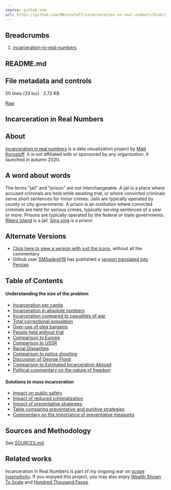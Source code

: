 ```yaml
---
source: github.com
url: https://github.com/MKorostoff/incarceration-in-real-numbers/blob/master/README.md
---
```


## Breadcrumbs

1.  [incarceration-in-real-numbers](https://github.com/MKorostoff/incarceration-in-real-numbers/tree/master)

## README.md

## File metadata and controls

50 lines (33 loc) · 3.72 KB

[Raw](https://github.com/MKorostoff/incarceration-in-real-numbers/raw/master/README.md)

## Incarceration in Real Numbers

## About

[Incarceration in real numbers](https://mkorostoff.github.io/incarceration-in-real-numbers) is a data visualization project by [Matt Korostoff](https://mkorostoff.github.io/). It is not affiliated with or sponsored by any organization. It launched in autumn 2020.

## A word about words

The terms "jail" and "prison" are not interchangeable. A jail is a place where accused criminals are held while awaiting trial, or where convicted criminals serve short sentences for minor crimes. Jails are typically operated by county or city governments. A prison is an institution where convicted criminals are held for serious crimes, typically serving sentences of a year or more. Prisons are typically operated by the federal or state governments. [Rikers Island](https://en.wikipedia.org/wiki/Rikers_Island) is a jail. [Sing sing](https://en.wikipedia.org/wiki/Sing_Sing) is a prison.

## Alternate Versions

-   [Click here to view a version with just the icons](https://mkorostoff.github.io/incarceration-in-real-numbers/?mute=1), without all the commentary
-   Github user [SMSadegh19](https://github.com/SMSadegh19) has published a [version translated into Persian](https://persianhodhod.ir/prisoners/).

## Table of Contents

#### Understanding the size of the problem

-   [Incarceration per capita](https://mkorostoff.github.io/incarceration-in-real-numbers/#per-one-hundred)
-   [Incarceration in absolute numbers](https://mkorostoff.github.io/incarceration-in-real-numbers/#country-rank)
-   [Incarceration compared to casualties of war](https://mkorostoff.github.io/incarceration-in-real-numbers/#casualties)
-   [Total correctional population](https://mkorostoff.github.io/incarceration-in-real-numbers/#correctional-population)
-   [Over-use of plea bargains](https://mkorostoff.github.io/incarceration-in-real-numbers/#blue)
-   [People held without trial](https://mkorostoff.github.io/incarceration-in-real-numbers/#red)
-   [Comparison to Europe](https://mkorostoff.github.io/incarceration-in-real-numbers/#subgroup)
-   [Comparison to USSR](https://mkorostoff.github.io/incarceration-in-real-numbers/#stalin)
-   [Racial Disparities](https://mkorostoff.github.io/incarceration-in-real-numbers/#dots)
-   [Comparison to police shooting](https://mkorostoff.github.io/incarceration-in-real-numbers/#thousand)
-   [Discussion of George Floyd](https://mkorostoff.github.io/incarceration-in-real-numbers/#floyd)
-   [Comparison to Estimated Incarceration Abroad](https://mkorostoff.github.io/incarceration-in-real-numbers/#estimated)
-   [Political commentary on the nature of freedom](https://mkorostoff.github.io/incarceration-in-real-numbers/#freedom-wrapper)

#### Solutions to mass incarceration

-   [Impact on public safety](https://mkorostoff.github.io/incarceration-in-real-numbers/#none-of-this)
-   [Impact of reduced criminalization](https://mkorostoff.github.io/incarceration-in-real-numbers/#bubbles-outer)
-   [Impact of preventative strategies](https://mkorostoff.github.io/incarceration-in-real-numbers/#invest-in-prevention)
-   [Table comparing preventative and punitive strategies](https://mkorostoff.github.io/incarceration-in-real-numbers/#table)
-   [Commentary on the importance of preventative measures](https://mkorostoff.github.io/incarceration-in-real-numbers/#essay)

## Sources and Methodology

See [SOURCES.md](https://github.com/MKorostoff/incarceration-in-real-numbers/blob/master/SOURCES.md)

## Related works

Incarceration in Real Numbers is part of my ongoing war on [scope insensitivity](https://www.lesswrong.com/posts/2ftJ38y9SRBCBsCzy/scope-insensitivity). If you enjoyed this project, you may also enjoy [Wealth Shown To Scale](https://mkorostoff.github.io/1-pixel-wealth/) and [Hundred Thousand Faces](https://mkorostoff.github.io/hundred-thousand-faces/).
